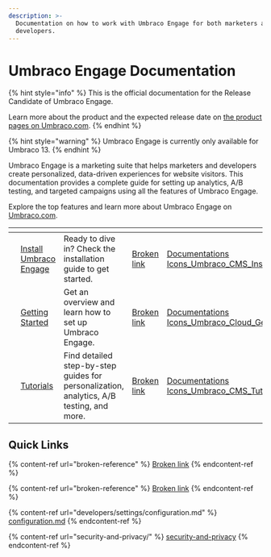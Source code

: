 ```yaml
---
description: >-
  Documentation on how to work with Umbraco Engage for both marketers and
  developers.
---
```


# Umbraco Engage Documentation

{% hint style="info" %}
This is the official documentation for the Release Candidate of Umbraco Engage.

Learn more about the product and the expected release date on [the product pages on Umbraco.com](https://umbraco.com/products/add-ons/engage/).
{% endhint %}

{% hint style="warning" %}
Umbraco Engage is currently only available for Umbraco 13.
{% endhint %}

Umbraco Engage is a marketing suite that helps marketers and developers create personalized, data-driven experiences for website visitors. This documentation provides a complete guide for setting up analytics, A/B testing, and targeted campaigns using all the features of Umbraco Engage.

Explore the top features and learn more about Umbraco Engage on [Umbraco.com](https://umbraco.com/products/add-ons/engage/).

<table data-view="cards"><thead><tr><th></th><th></th><th></th><th data-hidden data-card-target data-type="content-ref"></th><th data-hidden data-card-cover data-type="files"></th></tr></thead><tbody><tr><td></td><td><a href="installation/installation.md">Install Umbraco Engage</a></td><td>Ready to dive in? Check the installation guide to get started.</td><td><a href="broken-reference">Broken link</a></td><td><a href=".gitbook/assets/Documentations Icons_Umbraco_CMS_Install.png">Documentations Icons_Umbraco_CMS_Install.png</a></td></tr><tr><td></td><td><a href="getting-started/">Getting Started</a></td><td>Get an overview and learn how to set up Umbraco Engage.</td><td><a href="broken-reference">Broken link</a></td><td><a href=".gitbook/assets/Documentations Icons_Umbraco_Cloud_Getting_Started.png">Documentations Icons_Umbraco_Cloud_Getting_Started.png</a></td></tr><tr><td></td><td><a href="tutorials/">Tutorials</a></td><td>Find detailed step-by-step guides for personalization, analytics, A/B testing, and more.</td><td><a href="broken-reference">Broken link</a></td><td><a href=".gitbook/assets/Documentations Icons_Umbraco_CMS_Tutorials.png">Documentations Icons_Umbraco_CMS_Tutorials.png</a></td></tr></tbody></table>

## Quick Links

{% content-ref url="broken-reference" %}
[Broken link](broken-reference)
{% endcontent-ref %}

{% content-ref url="broken-reference" %}
[Broken link](broken-reference)
{% endcontent-ref %}

{% content-ref url="developers/settings/configuration.md" %}
[configuration.md](developers/settings/configuration.md)
{% endcontent-ref %}

{% content-ref url="security-and-privacy/" %}
[security-and-privacy](security-and-privacy/)
{% endcontent-ref %}
